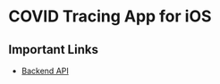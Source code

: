 # COVID Tracing App for iOS

## Important Links

- [Backend API](https://documenter.getpostman.com/view/5099981/SzmZeM74?version=latest)

